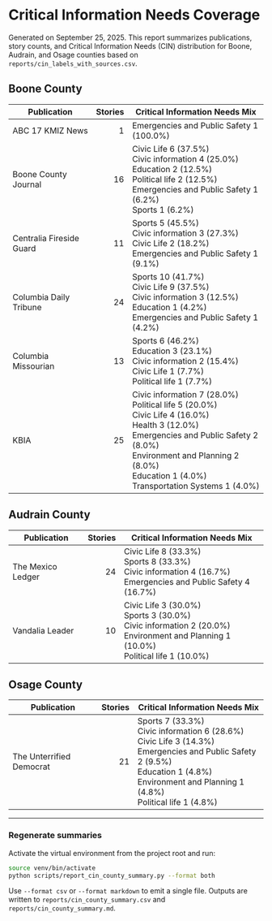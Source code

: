 # Critical Information Needs Coverage
Generated on September 25, 2025.
This report summarizes publications, story counts, and Critical Information Needs (CIN) distribution for Boone, Audrain, and Osage counties based on `reports/cin_labels_with_sources.csv`.

## Boone County
| Publication | Stories | Critical Information Needs Mix |
| --- | ---: | --- |
| ABC 17 KMIZ News | 1 | Emergencies and Public Safety 1 (100.0%) |
| Boone County Journal | 16 | Civic Life 6 (37.5%)<br>Civic information 4 (25.0%)<br>Education 2 (12.5%)<br>Political life 2 (12.5%)<br>Emergencies and Public Safety 1 (6.2%)<br>Sports 1 (6.2%) |
| Centralia Fireside Guard | 11 | Sports 5 (45.5%)<br>Civic information 3 (27.3%)<br>Civic Life 2 (18.2%)<br>Emergencies and Public Safety 1 (9.1%) |
| Columbia Daily Tribune | 24 | Sports 10 (41.7%)<br>Civic Life 9 (37.5%)<br>Civic information 3 (12.5%)<br>Education 1 (4.2%)<br>Emergencies and Public Safety 1 (4.2%) |
| Columbia Missourian | 13 | Sports 6 (46.2%)<br>Education 3 (23.1%)<br>Civic information 2 (15.4%)<br>Civic Life 1 (7.7%)<br>Political life 1 (7.7%) |
| KBIA | 25 | Civic information 7 (28.0%)<br>Political life 5 (20.0%)<br>Civic Life 4 (16.0%)<br>Health 3 (12.0%)<br>Emergencies and Public Safety 2 (8.0%)<br>Environment and Planning 2 (8.0%)<br>Education 1 (4.0%)<br>Transportation Systems 1 (4.0%) |

## Audrain County
| Publication | Stories | Critical Information Needs Mix |
| --- | ---: | --- |
| The Mexico Ledger | 24 | Civic Life 8 (33.3%)<br>Sports 8 (33.3%)<br>Civic information 4 (16.7%)<br>Emergencies and Public Safety 4 (16.7%) |
| Vandalia Leader | 10 | Civic Life 3 (30.0%)<br>Sports 3 (30.0%)<br>Civic information 2 (20.0%)<br>Environment and Planning 1 (10.0%)<br>Political life 1 (10.0%) |

## Osage County
| Publication | Stories | Critical Information Needs Mix |
| --- | ---: | --- |
| The Unterrified Democrat | 21 | Sports 7 (33.3%)<br>Civic information 6 (28.6%)<br>Civic Life 3 (14.3%)<br>Emergencies and Public Safety 2 (9.5%)<br>Education 1 (4.8%)<br>Environment and Planning 1 (4.8%)<br>Political life 1 (4.8%) |

---

### Regenerate summaries

Activate the virtual environment from the project root and run:

```bash
source venv/bin/activate
python scripts/report_cin_county_summary.py --format both
```

Use `--format csv` or `--format markdown` to emit a single file. Outputs are written to `reports/cin_county_summary.csv` and `reports/cin_county_summary.md`.
